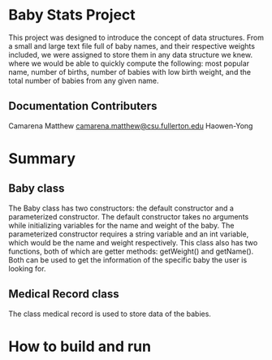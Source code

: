 # Baby Stats Project
This project was designed to introduce the concept of data structures. 
From a small and large text file full of baby names, and their respective weights included, we were assigned to store them in any data structure we knew. where we would be able to quickly compute the following: most popular name, number of births, number of babies with low birth weight, and the total number of babies from any given name.

## Documentation Contributers
Camarena Matthew camarena.matthew@csu.fullerton.edu
Haowen-Yong 

# Summary

## Baby class
The Baby class has two constructors: the default constructor and a parameterized constructor.
The default constructor takes no arguments while initializing variables for the name and weight of the baby. The parameterized constructor requires a string variable and an int variable, which would be the name and weight respectively.
This class also has two functions, both of which are getter methods: getWeight() and getName(). Both can be used to get the information of the specific baby the user is looking for.

## Medical Record class
The class medical record is used to store data of the babies. 

# How to build and run

